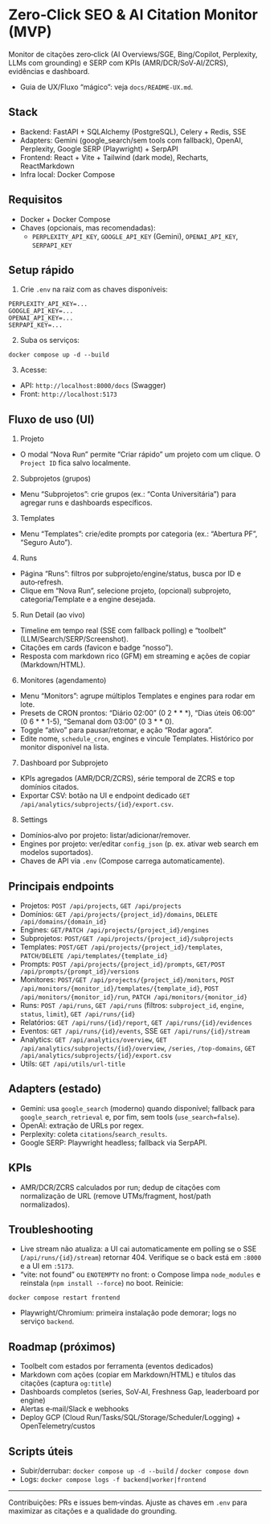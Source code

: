 # Zero‑Click SEO & AI Citation Monitor (MVP)

Monitor de citações zero‑click (AI Overviews/SGE, Bing/Copilot, Perplexity, LLMs com grounding) e SERP com KPIs (AMR/DCR/SoV‑AI/ZCRS), evidências e dashboard.

- Guia de UX/Fluxo “mágico”: veja `docs/README-UX.md`.

## Stack
- Backend: FastAPI + SQLAlchemy (PostgreSQL), Celery + Redis, SSE
- Adapters: Gemini (google_search/sem tools com fallback), OpenAI, Perplexity, Google SERP (Playwright) + SerpAPI
- Frontend: React + Vite + Tailwind (dark mode), Recharts, ReactMarkdown
- Infra local: Docker Compose

## Requisitos
- Docker + Docker Compose
- Chaves (opcionais, mas recomendadas):
  - `PERPLEXITY_API_KEY`, `GOOGLE_API_KEY` (Gemini), `OPENAI_API_KEY`, `SERPAPI_KEY`

## Setup rápido
1) Crie `.env` na raiz com as chaves disponíveis:
```
PERPLEXITY_API_KEY=...
GOOGLE_API_KEY=...
OPENAI_API_KEY=...
SERPAPI_KEY=...
```
2) Suba os serviços:
```
docker compose up -d --build
```
3) Acesse:
- API: `http://localhost:8000/docs` (Swagger)
- Front: `http://localhost:5173`

## Fluxo de uso (UI)
1) Projeto
- O modal “Nova Run” permite “Criar rápido” um projeto com um clique. O `Project ID` fica salvo localmente.

2) Subprojetos (grupos)
- Menu “Subprojetos”: crie grupos (ex.: “Conta Universitária”) para agregar runs e dashboards específicos.

3) Templates
- Menu “Templates”: crie/edite prompts por categoria (ex.: “Abertura PF”, “Seguro Auto”).

4) Runs
- Página “Runs”: filtros por subprojeto/engine/status, busca por ID e auto‑refresh.
- Clique em “Nova Run”, selecione projeto, (opcional) subprojeto, categoria/Template e a engine desejada. 

5) Run Detail (ao vivo)
- Timeline em tempo real (SSE com fallback polling) e “toolbelt” (LLM/Search/SERP/Screenshot).
- Citações em cards (favicon e badge “nosso”).
- Resposta com markdown rico (GFM) em streaming e ações de copiar (Markdown/HTML).

6) Monitores (agendamento)
- Menu “Monitors”: agrupe múltiplos Templates e engines para rodar em lote.
- Presets de CRON prontos: “Diário 02:00” (0 2 * * *), “Dias úteis 06:00” (0 6 * * 1-5), “Semanal dom 03:00” (0 3 * * 0).
- Toggle “ativo” para pausar/retomar, e ação “Rodar agora”.
- Edite nome, `schedule_cron`, engines e vincule Templates. Histórico por monitor disponível na lista.

7) Dashboard por Subprojeto
- KPIs agregados (AMR/DCR/ZCRS), série temporal de ZCRS e top domínios citados.
- Exportar CSV: botão na UI e endpoint dedicado `GET /api/analytics/subprojects/{id}/export.csv`.

8) Settings
- Domínios‑alvo por projeto: listar/adicionar/remover.
- Engines por projeto: ver/editar `config_json` (p. ex. ativar web search em modelos suportados).
- Chaves de API via `.env` (Compose carrega automaticamente).

## Principais endpoints
- Projetos: `POST /api/projects`, `GET /api/projects`
- Domínios: `GET /api/projects/{project_id}/domains`, `DELETE /api/domains/{domain_id}`
- Engines: `GET/PATCH /api/projects/{project_id}/engines`
- Subprojetos: `POST/GET /api/projects/{project_id}/subprojects`
- Templates: `POST/GET /api/projects/{project_id}/templates`, `PATCH/DELETE /api/templates/{template_id}`
- Prompts: `POST /api/projects/{project_id}/prompts`, `GET/POST /api/prompts/{prompt_id}/versions`
- Monitores: `POST/GET /api/projects/{project_id}/monitors`, `POST /api/monitors/{monitor_id}/templates/{template_id}`, `POST /api/monitors/{monitor_id}/run`, `PATCH /api/monitors/{monitor_id}`
- Runs: `POST /api/runs`, `GET /api/runs` (filtros: `subproject_id`, `engine`, `status`, `limit`), `GET /api/runs/{id}`
- Relatórios: `GET /api/runs/{id}/report`, `GET /api/runs/{id}/evidences`
- Eventos: `GET /api/runs/{id}/events`, SSE `GET /api/runs/{id}/stream`
- Analytics: `GET /api/analytics/overview`, `GET /api/analytics/subprojects/{id}/overview`, `/series`, `/top-domains`, `GET /api/analytics/subprojects/{id}/export.csv`
- Utils: `GET /api/utils/url-title`

## Adapters (estado)
- Gemini: usa `google_search` (moderno) quando disponível; fallback para `google_search_retrieval` e, por fim, sem tools (`use_search=false`).
- OpenAI: extração de URLs por regex.
- Perplexity: coleta `citations`/`search_results`.
- Google SERP: Playwright headless; fallback via SerpAPI.

## KPIs
- AMR/DCR/ZCRS calculados por run; dedup de citações com normalização de URL (remove UTMs/fragment, host/path normalizados).

## Troubleshooting
- Live stream não atualiza: a UI cai automaticamente em polling se o SSE (`/api/runs/{id}/stream`) retornar 404. Verifique se o back está em `:8000` e a UI em `:5173`.
- “vite: not found” ou `ENOTEMPTY` no front: o Compose limpa `node_modules` e reinstala (`npm install --force`) no boot. Reinicie:
```
docker compose restart frontend
```
- Playwright/Chromium: primeira instalação pode demorar; logs no serviço `backend`.

## Roadmap (próximos)
- Toolbelt com estados por ferramenta (eventos dedicados)
- Markdown com ações (copiar em Markdown/HTML) e títulos das citações (captura `og:title`)
- Dashboards completos (series, SoV‑AI, Freshness Gap, leaderboard por engine)
- Alertas e‑mail/Slack e webhooks
- Deploy GCP (Cloud Run/Tasks/SQL/Storage/Scheduler/Logging) + OpenTelemetry/custos

## Scripts úteis
- Subir/derrubar: `docker compose up -d --build` / `docker compose down`
- Logs: `docker compose logs -f backend|worker|frontend`

---
Contribuições: PRs e issues bem‑vindas. Ajuste as chaves em `.env` para maximizar as citações e a qualidade do grounding.
